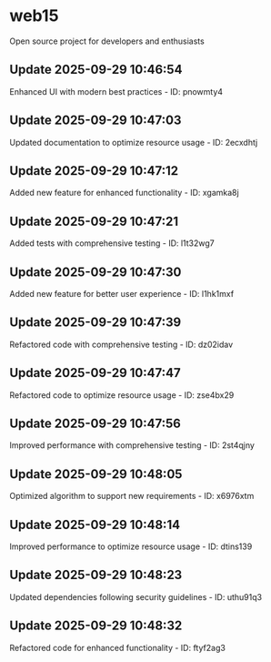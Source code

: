 # web15
Open source project for developers and enthusiasts

## Update 2025-09-29 10:46:54
Enhanced UI with modern best practices - ID: pnowmty4


## Update 2025-09-29 10:47:03
Updated documentation to optimize resource usage - ID: 2ecxdhtj


## Update 2025-09-29 10:47:12
Added new feature for enhanced functionality - ID: xgamka8j


## Update 2025-09-29 10:47:21
Added tests with comprehensive testing - ID: l1t32wg7


## Update 2025-09-29 10:47:30
Added new feature for better user experience - ID: l1hk1mxf


## Update 2025-09-29 10:47:39
Refactored code with comprehensive testing - ID: dz02idav


## Update 2025-09-29 10:47:47
Refactored code to optimize resource usage - ID: zse4bx29


## Update 2025-09-29 10:47:56
Improved performance with comprehensive testing - ID: 2st4qjny


## Update 2025-09-29 10:48:05
Optimized algorithm to support new requirements - ID: x6976xtm


## Update 2025-09-29 10:48:14
Improved performance to optimize resource usage - ID: dtins139


## Update 2025-09-29 10:48:23
Updated dependencies following security guidelines - ID: uthu91q3


## Update 2025-09-29 10:48:32
Refactored code for enhanced functionality - ID: ftyf2ag3

